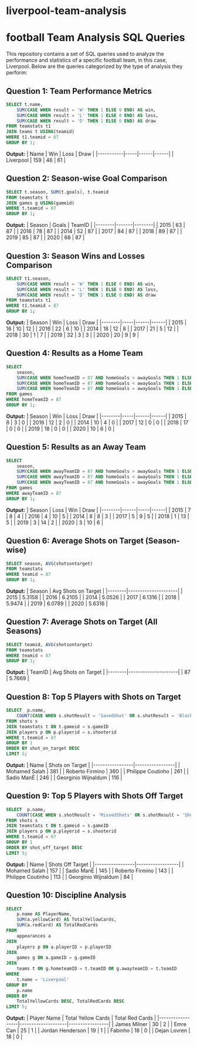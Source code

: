 # liverpool-team-analysis

# football Team Analysis SQL Queries

This repository contains a set of SQL queries used to analyze the performance and statistics of a specific football team, in this case, Liverpool. Below are the queries categorized by the type of analysis they perform:

## Question 1: Team Performance Metrics
```sql
SELECT t.name,
    SUM(CASE WHEN result = 'W' THEN 1 ELSE 0 END) AS win, 
    SUM(CASE WHEN result = 'L' THEN 1 ELSE 0 END) AS loss, 
    SUM(CASE WHEN result = 'D' THEN 1 ELSE 0 END) AS draw
FROM teamstats t1
JOIN teams t USING(teamid)
WHERE t1.teamid = 87
GROUP BY 1;
```
**Output:**
| Name      | Win | Loss | Draw |
|-----------|-----|------|------|
| Liverpool | 159 | 46   | 61   |

## Question 2: Season-wise Goal Comparison
```sql
SELECT t.season, SUM(t.goals), t.teamid 
FROM teamstats t
JOIN games g USING(gameid)
WHERE t.teamid = 87
GROUP BY 1;
```
**Output:**
| Season | Goals | TeamID |
|--------|-------|--------|
| 2015   | 63    | 87     |
| 2016   | 78    | 87     |
| 2014   | 52    | 87     |
| 2017   | 84    | 87     |
| 2018   | 89    | 87     |
| 2019   | 85    | 87     |
| 2020   | 68    | 87     |

## Question 3: Season Wins and Losses Comparison
```sql
SELECT t1.season,
    SUM(CASE WHEN result = 'W' THEN 1 ELSE 0 END) AS win, 
    SUM(CASE WHEN result = 'L' THEN 1 ELSE 0 END) AS loss, 
    SUM(CASE WHEN result = 'D' THEN 1 ELSE 0 END) AS draw
FROM teamstats t1
WHERE t1.teamid = 87
GROUP BY 1;
```
**Output:**
| Season | Win | Loss | Draw |
|--------|-----|------|------|
| 2015   | 16  | 10   | 12   |
| 2016   | 22  | 6    | 10   |
| 2014   | 18  | 12   | 8    |
| 2017   | 21  | 5    | 12   |
| 2018   | 30  | 1    | 7    |
| 2019   | 32  | 3    | 3    |
| 2020   | 20  | 9    | 9    |

## Question 4: Results as a Home Team
```sql
SELECT 
    season, 
    SUM(CASE WHEN homeTeamID = 87 AND homeGoals > awayGoals THEN 1 ELSE 0 END) AS win,  
    SUM(CASE WHEN homeTeamID = 87 AND homeGoals < awayGoals THEN 1 ELSE 0 END) AS loss,  
    SUM(CASE WHEN homeTeamID = 87 AND homeGoals = awayGoals THEN 1 ELSE 0 END) AS draw
FROM games
WHERE homeTeamID = 87
GROUP BY 1;
```
**Output:**
| Season | Win | Loss | Draw |
|--------|-----|------|------|
| 2015   | 8   | 3    | 0    |
| 2016   | 12  | 2    | 0    |
| 2014   | 10  | 4    | 0    |
| 2017   | 12  | 0    | 0    |
| 2018   | 17  | 0    | 0    |
| 2019   | 18  | 0    | 0    |
| 2020   | 10  | 6    | 0    |

## Question 5: Results as an Away Team
```sql
SELECT 
    season, 
    SUM(CASE WHEN awayTeamID = 87 AND homeGoals > awayGoals THEN 1 ELSE 0 END) AS loss,  
    SUM(CASE WHEN awayTeamID = 87 AND homeGoals < awayGoals THEN 1 ELSE 0 END) AS win,  
    SUM(CASE WHEN awayTeamID = 87 AND homeGoals = awayGoals THEN 1 ELSE 0 END) AS draw
FROM games
WHERE awayTeamID = 87
GROUP BY 1;
```
**Output:**
| Season | Loss | Win | Draw |
|--------|------|-----|------|
| 2015   | 7    | 8   | 4    |
| 2016   | 4    | 10  | 5    |
| 2014   | 8    | 8   | 3    |
| 2017   | 5    | 9   | 5    |
| 2018   | 1    | 13  | 5    |
| 2019   | 3    | 14  | 2    |
| 2020   | 3    | 10  | 6    |

## Question 6: Average Shots on Target (Season-wise)
```sql
SELECT season, AVG(shotsontarget) 
FROM teamstats
WHERE teamid = 87
GROUP BY 1;
```
**Output:**
| Season | Avg Shots on Target |
|--------|---------------------|
| 2015   | 5.3158              |
| 2016   | 6.2105              |
| 2014   | 5.0526              |
| 2017   | 6.1316              |
| 2018   | 5.9474              |
| 2019   | 6.0789              |
| 2020   | 5.6316              |

## Question 7: Average Shots on Target (All Seasons)
```sql
SELECT teamid, AVG(shotsontarget) 
FROM teamstats
WHERE teamid = 87
GROUP BY 1;
```
**Output:**
| TeamID | Avg Shots on Target |
|--------|---------------------|
| 87     | 5.7669              |

## Question 8: Top 5 Players with Shots on Target
```sql
SELECT  p.name,
    COUNT(CASE WHEN s.shotResult = 'SavedShot' OR s.shotResult = 'BlockedShot' OR s.shotResult = 'Goal' THEN 1 END) AS shot_on_target 
FROM shots s
JOIN teamstats t ON t.gameid = s.gameID
JOIN players p ON p.playerid = s.shooterid
WHERE t.teamid = 87
GROUP BY 1 
ORDER BY shot_on_target DESC  
LIMIT 5;
```
**Output:**
| Name            | Shots on Target |
|-----------------|-----------------|
| Mohamed Salah  | 381             |
| Roberto Firmino | 360             |
| Philippe Coutinho | 261          |
| Sadio ManÈ      | 246             |
| Georginio Wijnaldum | 116        |

## Question 9: Top 5 Players with Shots Off Target
```sql
SELECT  p.name,
    COUNT(CASE WHEN s.shotResult = 'MissedShots' OR s.shotResult = 'ShotOnPost' OR s.shotResult = 'OwnGoal' THEN 1 END) AS shot_off_target
FROM shots s
JOIN teamstats t ON t.gameid = s.gameID
JOIN players p ON p.playerid = s.shooterid
WHERE t.teamid = 87
GROUP BY 1 
ORDER BY shot_off_target DESC 
LIMIT 5;
```
**Output:**
| Name            | Shots Off Target |
|-----------------|------------------|
| Mohamed Salah  | 157              |
| Sadio ManÈ      | 145              |
| Roberto Firmino | 143              |
| Philippe Coutinho | 113           |
| Georginio Wijnaldum | 84          |

## Question 10: Discipline Analysis
```sql
SELECT 
    p.name AS PlayerName, 
    SUM(a.yellowCard) AS TotalYellowCards, 
    SUM(a.redCard) AS TotalRedCards
FROM 
    appearances a
JOIN 
    players p ON a.playerID = p.playerID
JOIN 
    games g ON a.gameID = g.gameID
JOIN 
    teams t ON g.hometeamID = t.teamID OR g.awayteamID = t.teamID
WHERE 
    t.name = 'Liverpool'
GROUP BY 
    p.name 
ORDER BY 
    TotalYellowCards DESC, TotalRedCards DESC  
LIMIT 5;
```
**Output:**
| Player Name      | Total Yellow Cards | Total Red Cards |
|------------------|--------------------|-----------------|
| James Milner     | 30                 | 2               |
| Emre Can         | 25                 | 1               |
| Jordan Henderson | 19                 | 1               |
| Fabinho          | 18                 | 0               |
| Dejan Lovren     | 18                 | 0               |


